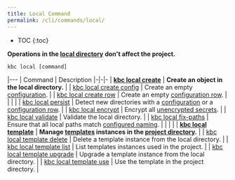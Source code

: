 ```yaml
---
title: Local Command
permalink: /cli/commands/local/
---
```


* TOC
{:toc}

**Operations in the [local directory](/cli/structure/) don't affect the project.**

```
kbc local [command]
```

|---
| Command | Description
|-|-|-
| **[kbc local create](/cli/commands/local/create/)** | **Create an object in the local directory.** |
| [kbc local create config](/cli/commands/local/create/config/) | Create an empty [configuration](https://help.keboola.com/components/). |
| [kbc local create row](/cli/commands/local/create/row/) | Create an empty [configuration row](https://help.keboola.com/components/#configuration-rows). |
| | |
| [kbc local persist](/cli/commands/local/persist/) | Detect new directories with a [configuration](https://help.keboola.com/components/) or a [configuration row](https://help.keboola.com/components/#configuration-rows). |
| [kbc local encrypt](/cli/commands/local/encrypt/) | Encrypt all [unencrypted secrets](/overview/encryption/#encrypting-data-with-api). |
| [kbc local validate](/cli/commands/local/validate/) | Validate the local directory. |
| [kbc local fix-paths](/cli/commands/local/fix-paths/) | Ensure that all local paths match [configured naming](/cli/structure/#naming). |
| | |
| **[kbc local template](/cli/commands/local/template/)** | **Manage [templates](/cli/templates/structure/#template) instances in the [project directory](/cli/structure/).** |
| [kbc local template delete](/cli/commands/local/template/delete/) | Delete a template instance from the local directory. |
| [kbc local template list](/cli/commands/local/template/list/) | List templates instances used in the project. |
| [kbc local template upgrade](/cli/commands/local/template/upgrade/) | Upgrade a template instance from the local directory. |
| [kbc local template use](/cli/commands/local/template/use/) | Use the template in the project directory. |
